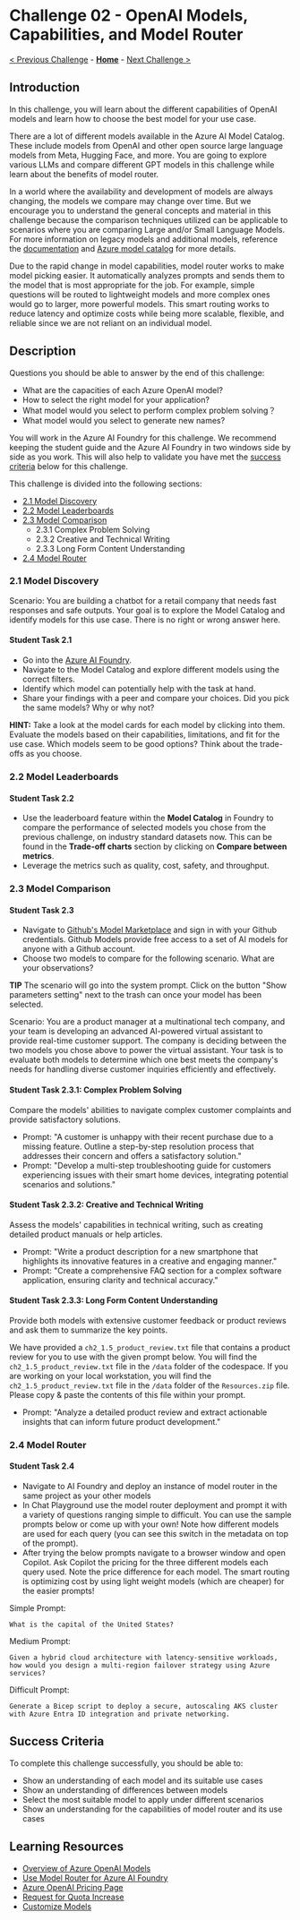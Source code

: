 # Challenge 02 - OpenAI Models, Capabilities, and Model Router

[< Previous Challenge](./Challenge-01.md) - **[Home](../README.md)** - [Next Challenge >](./Challenge-03.md)

## Introduction

In this challenge, you will learn about the different capabilities of OpenAI models and learn how to choose the best model for your use case.

There are a lot of different models available in the Azure AI Model Catalog. These include models from OpenAI and other open source large language models from Meta, Hugging Face, and more. You are going to explore various LLMs and compare different GPT models in this challenge while learn about the benefits of model router.

In a world where the availability and development of models are always changing, the models we compare may change over time. But we encourage you to understand the general concepts and material in this challenge because the comparison techniques utilized can be applicable to scenarios where you are comparing Large and/or Small Language Models. For more information on legacy models and additional models, reference the [documentation](https://learn.microsoft.com/en-us/azure/ai-services/openai/concepts/legacy-models) and [Azure model catalog](https://learn.microsoft.com/en-us/azure/ai-studio/how-to/model-catalog-overview) for more details.

Due to the rapid change in model capabilities, model router works to make model picking easier. It automatically analyzes prompts and sends them to the model that is most appropriate for the job. For example, simple questions will be routed to lightweight models and more complex ones would go to larger, more powerful models. This smart routing works to reduce latency and optimize costs while being more scalable, flexible, and reliable since we are not reliant on an individual model.  

## Description
Questions you should be able to answer by the end of this challenge:
- What are the capacities of each Azure OpenAI model?
- How to select the right model for your application?
- What model would you select to perform complex problem solving？
- What model would you select to generate new names?

You will work in the Azure AI Foundry for this challenge. We recommend keeping the student guide and the Azure AI Foundry in two windows side by side as you work. This will also help to validate you have met the [success criteria](#success-criteria) below for this challenge.

This challenge is divided into the following sections:

- [2.1 Model Discovery](#21-model-discovery)
- [2.2 Model Leaderboards](#22-model-leaderboards)
- [2.3 Model Comparison](#23-model-comparison)
    - 2.3.1 Complex Problem Solving
    - 2.3.2 Creative and Technical Writing
    - 2.3.3 Long Form Content Understanding
- [2.4 Model Router](#24-model-router)
  

### 2.1 Model Discovery
Scenario: You are building a chatbot for a retail company that needs fast responses and safe outputs. Your goal is to explore the Model Catalog and identify models for this use case. There is no right or wrong answer here.

#### Student Task 2.1
- Go into the [Azure AI Foundry](https://ai.azure.com).
- Navigate to the Model Catalog and explore different models using the correct filters. 
- Identify which model can potentially help with the task at hand.
- Share your findings with a peer and compare your choices. Did you pick the same models? Why or why not?

**HINT:** Take a look at the model cards for each model by clicking into them. Evaluate the models based on their capabilities, limitations, and fit for the use case. Which models seem to be good options? Think about the trade-offs as you choose.

### 2.2 Model Leaderboards 
#### Student Task 2.2
- Use the leaderboard feature within the **Model Catalog** in Foundry to compare the performance of selected models you chose from the previous challenge, on industry standard datasets now. This can be found in the **Trade-off charts** section by clicking on **Compare between metrics**.
- Leverage the metrics such as quality, cost, safety, and throughput.

### 2.3 Model Comparison
#### Student Task 2.3
- Navigate to [Github's Model Marketplace](https://github.com/marketplace/models) and sign in with your Github credentials. Github Models provide free access to a set of AI models for anyone with a Github account. 
- Choose two models to compare for the following scenario. What are your observations?

**TIP** The scenario will go into the system prompt. Click on the button "Show parameters setting" next to the trash can once your model has been selected.

Scenario: You are a product manager at a multinational tech company, and your team is developing an advanced AI-powered virtual assistant to provide real-time customer support. The company is deciding between the two models you chose above to power the virtual assistant. Your task is to evaluate both models to determine which one best meets the company's needs for handling diverse customer inquiries efficiently and effectively.

#### Student Task 2.3.1: Complex Problem Solving
  Compare the models' abilities to navigate complex customer complaints and provide satisfactory solutions.
  - Prompt: "A customer is unhappy with their recent purchase due to a missing feature. Outline a step-by-step resolution process that addresses their concern and offers a satisfactory solution."
  - Prompt: "Develop a multi-step troubleshooting guide for customers experiencing issues with their smart home devices, integrating potential scenarios and solutions."

#### Student Task 2.3.2: Creative and Technical Writing
  Assess the models' capabilities in technical writing, such as creating detailed product manuals or help articles.
  - Prompt: "Write a product description for a new smartphone that highlights its innovative features in a creative and engaging manner."
  - Prompt: "Create a comprehensive FAQ section for a complex software application, ensuring clarity and technical accuracy."

#### Student Task 2.3.3: Long Form Content Understanding
  Provide both models with extensive customer feedback or product reviews and ask them to summarize the key points.

  We have provided a `ch2_1.5_product_review.txt` file that contains a product review for you to use with the given prompt below. You will find the `ch2_1.5_product_review.txt` file in the `/data` folder of the codespace. If you are working on your local workstation, you will find the `ch2_1.5_product_review.txt` file in the `/data` folder of the `Resources.zip` file. Please copy & paste the contents of this file within your prompt.
  - Prompt: "Analyze a detailed product review and extract actionable insights that can inform future product development."

### 2.4 Model Router
#### Student Task 2.4
- Navigate to AI Foundry and deploy an instance of model router in the same project as your other models
- In Chat Playground use the model router deployment and prompt it with a variety of questions ranging simple to difficult. You can use the sample prompts below or come up with your own! Note how different models are used for each query (you can see this switch in the metadata on top of the prompt).
- After trying the below prompts navigate to a browser window and open Copilot. Ask Copilot the pricing for the three different models each query used. Note the price difference for each model. The smart routing is optimizing cost by using light weight models (which are cheaper) for the easier prompts!

Simple Prompt:

```
What is the capital of the United States?
```
Medium Prompt:

```
Given a hybrid cloud architecture with latency-sensitive workloads, how would you design a multi-region failover strategy using Azure services?
```
Difficult Prompt:

```
Generate a Bicep script to deploy a secure, autoscaling AKS cluster with Azure Entra ID integration and private networking.
```
## Success Criteria

To complete this challenge successfully, you should be able to:
- Show an understanding of each model and its suitable use cases
- Show an understanding of differences between models
- Select the most suitable model to apply under different scenarios
- Show an understanding for the capabilities of model router and its use cases

## Learning Resources

- [Overview of Azure OpenAI Models](https://learn.microsoft.com/en-us/azure/cognitive-services/openai/concepts/models)
- [Use Model Router for Azure AI Foundry](https://learn.microsoft.com/en-us/azure/ai-foundry/openai/how-to/model-router)
- [Azure OpenAI Pricing Page](https://azure.microsoft.com/en-us/pricing/details/cognitive-services/openai-service/)
- [Request for Quota Increase](https://customervoice.microsoft.com/Pages/ResponsePage.aspx?id=v4j5cvGGr0GRqy180BHbR4xPXO648sJKt4GoXAed-0pURVJWRU4yRTMxRkszU0NXRFFTTEhaT1g1NyQlQCN0PWcu)
- [Customize Models](https://learn.microsoft.com/en-us/azure/cognitive-services/openai/how-to/fine-tuning?pivots=programming-language-studio)
